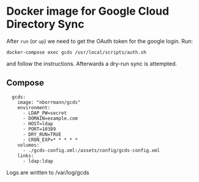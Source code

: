 # Docker image for Google Cloud Directory Sync

After `run` (or `up`) we need to get the OAuth token for the google login. Run:
```
docker-compose exec gcds /usr/local/scripts/auth.sh
```
and follow the instructions. Afterwards a dry-run sync is attempted.

## Compose

```
  gcds:
    image: "nborrmann/gcds"
    environment:
      - LDAP_PW=secret
      - DOMAIN=example.com
      - HOST=ldap
      - PORT=10389
      - DRY_RUN=TRUE
      - CRON_EXP=* * * * *
    volumes:
      - ./gcds-config.xml:/assets/config/gcds-config.xml
    links:
      - ldap:ldap
```

Logs are written to /var/log/gcds


